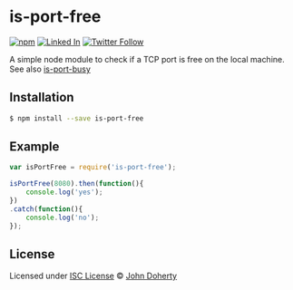 # is-port-free

[![npm](https://img.shields.io/npm/dt/is-port-free.svg)](https://www.npmjs.com/package/is-port-free) [![Linked In](https://img.shields.io/badge/Linked-In-blue.svg)](https://www.linkedin.com/in/john-i-doherty) [![Twitter Follow](https://img.shields.io/twitter/follow/CambridgeMVP.svg?style=social&label=Twitter&style=plastic)](https://twitter.com/CambridgeMVP)

A simple node module to check if a TCP port is free on the local machine. See also [is-port-busy](https://github.com/john-doherty/is-port-busy)

## Installation

```bash
$ npm install --save is-port-free
```

## Example

```js
var isPortFree = require('is-port-free');

isPortFree(8080).then(function(){
    console.log('yes');
})
.catch(function(){
    console.log('no');
});
```

## License

Licensed under [ISC License](LICENSE) &copy; [John Doherty](https://twitter.com/CambridgeMVP)